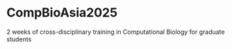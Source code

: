 # CompBioAsia2025
2 weeks of cross-disciplinary training in Computational Biology for graduate students

